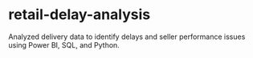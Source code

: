 # retail-delay-analysis
Analyzed delivery data to identify delays and seller performance issues using Power BI, SQL, and Python.
